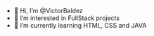 - 👋 Hi, I’m @VictorBaldez
- 👀 I’m interested in FullStack projects
- 🌱 I’m currently learning  HTML, CSS and JAVA 


